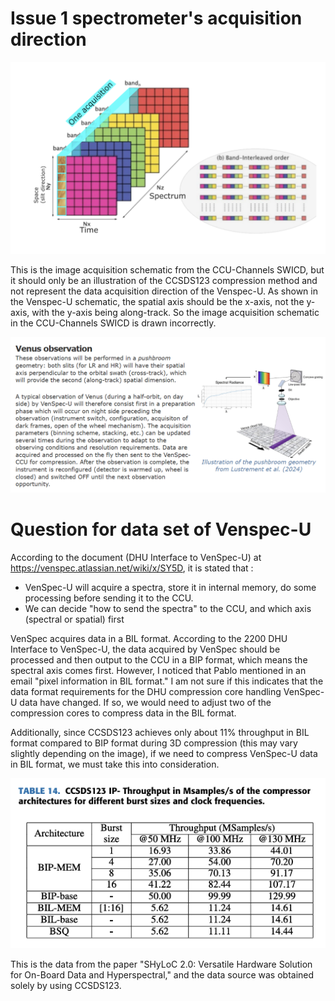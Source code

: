 # Issue 1 spectrometer's acquisition direction

![1743169582385](images/DHUsciencedata/1743169582385.png)

This is the image acquisition schematic from the CCU-Channels SWICD, but it should only be an illustration of the CCSDS123 compression method and not represent the data acquisition direction of the Venspec-U. As shown in the Venspec-U schematic, the spatial axis should be the x-axis, not the y-axis, with the y-axis being along-track. So the image acquisition schematic in the CCU-Channels SWICD is drawn incorrectly.

![1743170703896](images/DHUsciencedata/1743170703896.png)

# Question for data set of Venspec-U

According to the document (DHU Interface to VenSpec-U) at https://venspec.atlassian.net/wiki/x/SY5D, it is stated that :


- VenSpec-U will acquire a spectra, store it in internal memory, do some processing before sending it to the CCU.
- We can decide "how to send the spectra" to the CCU, and which axis (spectral or spatial) first

VenSpec acquires data in a BIL format. According to the 2200 DHU Interface to VenSpec-U, the data acquired by VenSpec should be processed and then output to the CCU in a BIP format, which means the spectral axis comes first. However, I noticed that Pablo mentioned in an email "pixel information in BIL format." I am not sure if this indicates that the data format requirements for the DHU compression core handling VenSpec-U data have changed. If so, we would need to adjust two of the compression cores to compress data in the BIL format.

Additionally, since CCSDS123 achieves only about 11% throughput in BIL format compared to BIP format during 3D compression (this may vary slightly depending on the image), if we need to compress VenSpec-U data in BIL format, we must take this into consideration.

![1743174697336](images/DHUsciencedata/1743174697336.png)

This is the data from the paper "SHyLoC 2.0: Versatile Hardware Solution for On-Board Data and Hyperspectral," and the data source was obtained solely by using CCSDS123.
